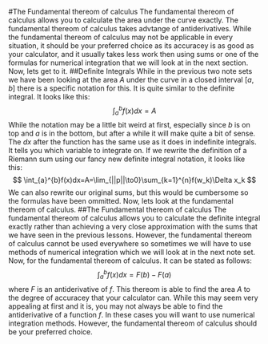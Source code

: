 #The Fundamental thereom of calculus
The fundamental thereom of calculus allows you to calculate the area under the curve exactly. The fundamental thereom of calculus takes advtange of antiderivatives. While the fundamental thereom of calculus may not be applicable in every situation, it should be your preferred choice as its accuracey is as good as your calculator, and it usually takes less work then using sums or one of the formulas for numerical integration that we will look at in the next section. Now, lets get to it.
##Definite Integrals
While in the previous two note sets we have been looking at the area $A$ under the curve in a closed interval $[a,b]$ there is a specific notation for this. It is quite similar to the definite integral. It looks like this:
$$
\int_{a}^{b}f(x)dx=A
$$
While the notation may be a little bit weird at first, especially since $b$ is on top and $a$ is in the bottom, but after a while it will make quite a bit of sense. The $dx$ after the function has the same use as it does in indefinite integrals. It tells you which variable to integrate on. If we rewrite the definition of a Riemann sum using our fancy new definite integral notation, it looks like this:
$$
\int_{a}^{b}f(x)dx=A=\lim_{||p||\to0}\sum_{k=1}^{n}f(w_k)\Delta x_k
$$
We can also rewrite our original sums, but this would be cumbersome so the formulas have been ommitted. Now, lets look at the fundamental thereom of calculus.
##The Fundamental thereom of calculus
The fundamental thereom of calculus allows you to calculate the definite integral exactly rather than achieving a very close approximation with the sums that we have seen in the previous lessons. However, the fundamental thereom of calculus cannot be used everywhere so sometimes we will have to use methods of numerical integration which we will look at in the next note set. Now, for the fundamental thereom of calculus. It can be stated as follows:
$$
\int_{a}^{b}f(x)dx = F(b) - F(a)
$$
where $F$ is an antiderivative of $f$. This thereom is able to find the area $A$ to the degree of accuracey that your calculator can. While this may seem very appealing at first and it is, you may not always be able to find the antiderivative of a function $f$. In these cases you will want to use numerical integration methods. However, the fundamental thereom of calculus should be your preferred choice.